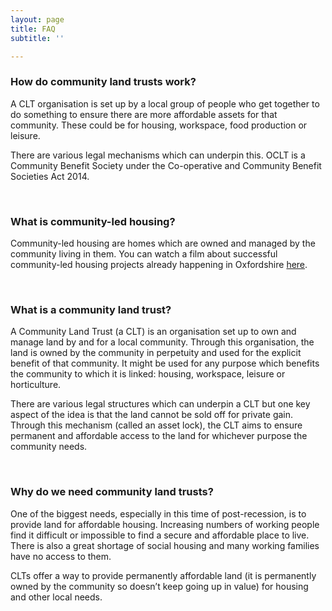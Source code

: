 ```yaml
---
layout: page
title: FAQ
subtitle: ''

---
```

### How do community land trusts work?

A CLT organisation is set up by a local group of people who get together to do something to ensure there are more affordable assets for that community. These could be for housing, workspace, food production or leisure.

There are various legal mechanisms which can underpin this. OCLT is a Community Benefit Society under the Co-operative and Community Benefit Societies Act 2014.

<br>

### What is community-led housing?

Community-led housing are homes which are owned and managed by the community living in them. You can watch a film about successful community-led housing projects already happening in Oxfordshire [here](https://www.facebook.com/oxfordshireclt/videos/294157551678628/?__xts__%5C%5B0%5C%5D=68.ARCVGwuz0kO80pq2ANtYlAGIIc1QrAppDIkYViUVeJ96Zl0AjAIjAn8vjisPQ6dYcru4QHhrUciARphOW6bQVsqW5b6uSNoTk9-fNG4TLX6_BCE_Fjx-INoOSR7Q_ztmjNDgyOZcUu8hY405qqNz3edeH0OJX6FaektScXN-SWkovfB6RDkyX2zrVkq-T1tEvv8Kmcm3fEgbwPSCagiO0Yf1cBSx3oVrTOtvSeD3spf8le0WeyzAZes3xyYdatk33ex16B9YFgSP-9j7sjxmnsDPI1qhcS86UKNjWnF9WxsK3U_cziKvMeDTEMK1Xr9JugcYqQfhZnO6am6dsOa3_s2kEcTkeL-CHfYFAg&__tn__=-R).

<br>

### What is a community land trust?

A Community Land Trust (a CLT) is an organisation set up to own and manage land by and for a local community. Through this organisation, the land is owned by the community in perpetuity and used for the explicit benefit of that community. It might be used for any purpose which benefits the community to which it is linked: housing, workspace, leisure or horticulture.

There are various legal structures which can underpin a CLT but one key aspect of the idea is that the land cannot be sold off for private gain. Through this mechanism (called an asset lock), the CLT aims to ensure permanent and affordable access to the land for whichever purpose the community needs.

<br>

### Why do we need community land trusts?

One of the biggest needs, especially in this time of post-recession, is to provide land for affordable housing. Increasing numbers of working people find it difficult or impossible to find a secure and affordable place to live. There is also a great shortage of social housing and many working families have no access to them.

CLTs offer a way to provide permanently affordable land (it is permanently owned by the community so doesn’t keep going up in value) for housing and other local needs.

<br>